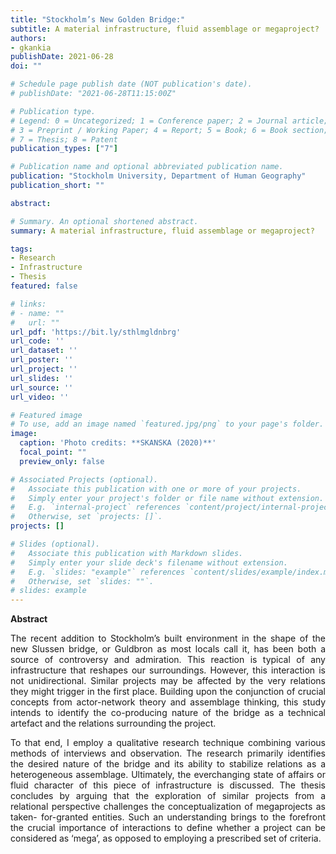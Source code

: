 ```yaml
---
title: "Stockholm’s New Golden Bridge:"
subtitle: A material infrastructure, fluid assemblage or megaproject?
authors:
- gkankia
publishDate: 2021-06-28
doi: ""

# Schedule page publish date (NOT publication's date).
# publishDate: "2021-06-28T11:15:00Z"

# Publication type.
# Legend: 0 = Uncategorized; 1 = Conference paper; 2 = Journal article;
# 3 = Preprint / Working Paper; 4 = Report; 5 = Book; 6 = Book section;
# 7 = Thesis; 8 = Patent
publication_types: ["7"]

# Publication name and optional abbreviated publication name.
publication: "Stockholm University, Department of Human Geography"
publication_short: ""

abstract:

# Summary. An optional shortened abstract.
summary: A material infrastructure, fluid assemblage or megaproject?

tags:
- Research
- Infrastructure
- Thesis
featured: false

# links:
# - name: ""
#   url: ""
url_pdf: 'https://bit.ly/sthlmgldnbrg'
url_code: ''
url_dataset: ''
url_poster: ''
url_project: ''
url_slides: ''
url_source: ''
url_video: ''

# Featured image
# To use, add an image named `featured.jpg/png` to your page's folder. 
image:
  caption: 'Photo credits: **SKANSKA (2020)**'
  focal_point: ""
  preview_only: false

# Associated Projects (optional).
#   Associate this publication with one or more of your projects.
#   Simply enter your project's folder or file name without extension.
#   E.g. `internal-project` references `content/project/internal-project/index.md`.
#   Otherwise, set `projects: []`.
projects: []

# Slides (optional).
#   Associate this publication with Markdown slides.
#   Simply enter your slide deck's filename without extension.
#   E.g. `slides: "example"` references `content/slides/example/index.md`.
#   Otherwise, set `slides: ""`.
# slides: example
---
```

**Abstract**
<p align="justify">
    The recent addition to Stockholm’s built environment in the shape of the new Slussen bridge, or Guldbron as most locals call it, has been both a source of controversy and admiration. This reaction is typical of any infrastructure that reshapes our surroundings. However, this interaction is not unidirectional. Similar projects may be affected by the very relations they might trigger in the first place. Building upon the conjunction of crucial concepts from actor-network theory and assemblage thinking, this study intends to identify the co-producing nature of the bridge as a technical artefact and the relations surrounding the project.</p>
 <p align="justify">   
    To that end, I employ a qualitative research technique combining various methods of interviews and observation. The research primarily identifies the desired nature of the bridge and its ability to stabilize relations as a heterogeneous assemblage. Ultimately, the everchanging state of affairs or fluid character of this piece of infrastructure is discussed. The thesis concludes by arguing that the exploration of similar projects from a relational perspective challenges the conceptualization of megaprojects as taken- for-granted entities. Such an understanding brings to the forefront the crucial importance of interactions to define whether a project can be considered as ‘mega’, as opposed to employing a prescribed set of criteria.
</p>